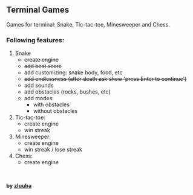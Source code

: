 ## Terminal Games

Games for terminal: Snake, Tic-tac-toe, Minesweeper and Chess.

[//]: # (After all try to create same but with GUI &#40;Python + PyTorch + Pygame &#40;training AI&#41;&#41;.)


### Following features:
1. Snake
   - ~~create engine~~
   - ~~add best score~~
   - add customizing: snake body, food, etc
   - ~~add endlessness (after death ask show 'press Enter to continue')~~
   - add sounds
   - add obstacles (rocks, bushes, etc)
   - add modes:
        - with obstacles
        - without obstacles
2. Tic-tac-toe:
   - create engine
   - win streak
3. Minesweeper:
   - create engine
   - win streak / lose streak
4. Chess:
   - create engine

<br>

**by [zluuba](https://www.freecodecamp.org/zluuba)**
